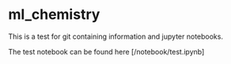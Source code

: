 # ml_chemistry

This is a test for  git containing information and jupyter notebooks.

The test notebook can be found here [/notebook/test.ipynb]

